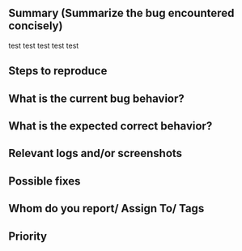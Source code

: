 
## Summary (Summarize the bug encountered concisely)

test test test test test

## Steps to reproduce     

   

## What is the current bug behavior?

     

## What is the expected correct behavior?


     
## Relevant logs and/or screenshots

      

## Possible fixes



## Whom do you report/ Assign To/ Tags



## Priority

      
